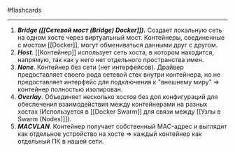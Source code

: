 #flashcards
***
1. ***Bridge ([[Сетевой мост (Bridge) Docker]]).***
	Создает локальную сеть на одном хосте через виртуальный мост. Контейнеры, соединенные с мостом [[Docker]], могут обмениваться данными друг с другом.
2. ***Host***.
	[[Контейнер]] использует сеть хоста, в котором находится, напрямую, так как у него нет отдельного пространства имен.
3. ***None***.
	Контейнер без сети (нет интерфейсов). Драйвер предоставляет своего рода сетевой стек внутри контейнера, но не предоставляет интерфейс для подключения к "внешнему миру" => контейнер полностью изолирован.
4. ***Overlay***.
	Объединяет несколько хостов без доп конфигураций для обеспечения взаимодействия между контейнерами на разных хостах (Используется в [[Docker Swarm]] для связи между [[Узлы в Swarm (Nodes)]]).
5. ***MACVLAN***.
	Контейнер получает собственный MAC-адрес и выглядит как отдельное устройство на хосте => каждый контейнер как отдельный ПК в нашей сети.
<!--SR:!2025-10-07,1,230-->